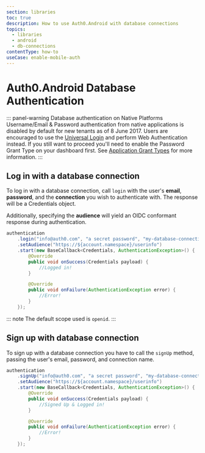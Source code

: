 ```yaml
---
section: libraries
toc: true
description: How to use Auth0.Android with database connections
topics:
  - libraries
  - android
  - db-connections
contentType: how-to
useCase: enable-mobile-auth
---
```

# Auth0.Android Database Authentication

::: panel-warning Database authentication on Native Platforms
Username/Email & Password authentication from native applications is disabled by default for new tenants as of 8 June 2017. Users are encouraged to use the [Universal Login](/hosted-pages/login) and perform Web Authentication instead. If you still want to proceed you'll need to enable the Password Grant Type on your dashboard first. See [Application Grant Types](/applications/application-grant-types) for more information.
:::

## Log in with a database connection

To log in with a database connection, call `login` with the user's **email**, **password**, and the **connection** you wish to authenticate with. The response will be a Credentials object. 

Additionally, specifying the **audience** will yield an OIDC conformant response during authentication.

```java
authentication
    .login("info@auth0.com", "a secret password", "my-database-connection")
    .setAudience("https://${account.namespace}/userinfo")
    .start(new BaseCallback<Credentials, AuthenticationException>() {
        @Override
        public void onSuccess(Credentials payload) {
            //Logged in!
        }

        @Override
        public void onFailure(AuthenticationException error) {
            //Error!
        }
    });
```

::: note
The default scope used is `openid`.
:::

## Sign up with database connection

To sign up with a database connection you have to call the `signUp` method, passing the user's email, password, and connection name.

```java
authentication
    .signUp("info@auth0.com", "a secret password", "my-database-connection")
    .setAudience("https://${account.namespace}/userinfo")
    .start(new BaseCallback<Credentials, AuthenticationException>() {
        @Override
        public void onSuccess(Credentials payload) {
            //Signed Up & Logged in!
        }

        @Override
        public void onFailure(AuthenticationException error) {
            //Error!
        }
    });
```
